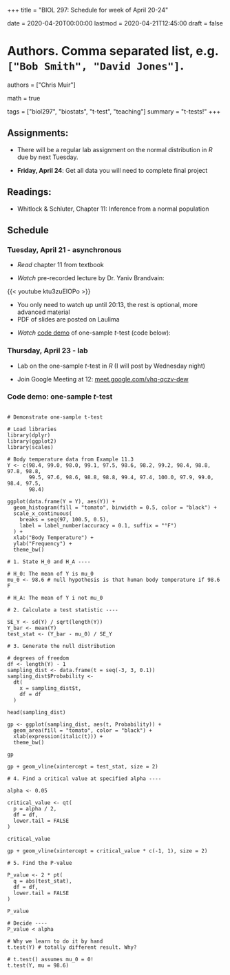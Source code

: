 +++
title = "BIOL 297: Schedule for week of April 20-24"

date = 2020-04-20T00:00:00
lastmod = 2020-04-21T12:45:00
draft = false

# Authors. Comma separated list, e.g. `["Bob Smith", "David Jones"]`.
authors = ["Chris Muir"]

math = true

tags = ["biol297", "biostats", "t-test", "teaching"]
summary = "t-tests!"
+++

## Assignments:

* There will be a regular lab assignment on the normal distribution in *R* due by next Tuesday.

* **Friday, April 24**: Get all data you will need to complete final project

## Readings:

* Whitlock & Schluter, Chapter 11: Inference from a normal population

## Schedule

### Tuesday, April 21 - asynchronous

* *Read* chapter 11 from textbook

* *Watch* pre-recorded lecture by Dr. Yaniv Brandvain:

{{< youtube ktu3zuEIOPo >}}

  - You only need to watch up until 20:13, the rest is optional, more advanced material
  - PDF of slides are posted on Laulima

* *Watch* [code demo](https://drive.google.com/file/d/1thKKbgOKLjYn8Uz6Cbbe_wZ9qvzPwIb9/view?usp=sharing) of one-sample *t*-test (code below):

### Thursday, April 23 - lab

* Lab on the one-sample *t*-test in *R* (I will post by Wednesday night)

* Join Google Meeting at 12: [meet.google.com/vhq-qczv-dew](https://meet.google.com/vhq-qczv-dew)

### Code demo: one-sample *t*-test

```{r}

# Demonstrate one-sample t-test

# Load libraries
library(dplyr)
library(ggplot2)
library(scales)

# Body temperature data from Example 11.3
Y <- c(98.4, 99.0, 98.0, 99.1, 97.5, 98.6, 98.2, 99.2, 98.4, 98.8, 97.8, 98.8,
       99.5, 97.6, 98.6, 98.8, 98.8, 99.4, 97.4, 100.0, 97.9, 99.0, 98.4, 97.5, 
       98.4)

ggplot(data.frame(Y = Y), aes(Y)) +
  geom_histogram(fill = "tomato", binwidth = 0.5, color = "black") +
  scale_x_continuous(
    breaks = seq(97, 100.5, 0.5),
    label = label_number(accuracy = 0.1, suffix = "°F")
  ) +
  xlab("Body Temperature") +
  ylab("Frequency") +
  theme_bw()

# 1. State H_0 and H_A ----

# H_0: The mean of Y is mu_0
mu_0 <- 98.6 # null hypothesis is that human body temperature if 98.6 F

# H_A: The mean of Y i not mu_0

# 2. Calculate a test statistic ----

SE_Y <- sd(Y) / sqrt(length(Y))
Y_bar <- mean(Y)
test_stat <- (Y_bar - mu_0) / SE_Y

# 3. Generate the null distribution

# degrees of freedom
df <- length(Y) - 1
sampling_dist <- data.frame(t = seq(-3, 3, 0.1))
sampling_dist$Probability <-
  dt(
    x = sampling_dist$t,
    df = df
  )

head(sampling_dist)

gp <- ggplot(sampling_dist, aes(t, Probability)) +
  geom_area(fill = "tomato", color = "black") +
  xlab(expression(italic(t))) +
  theme_bw()

gp

gp + geom_vline(xintercept = test_stat, size = 2)

# 4. Find a critical value at specified alpha ----

alpha <- 0.05

critical_value <- qt(
  p = alpha / 2,
  df = df,
  lower.tail = FALSE
)

critical_value

gp + geom_vline(xintercept = critical_value * c(-1, 1), size = 2)

# 5. Find the P-value

P_value <- 2 * pt(
  q = abs(test_stat),
  df = df,
  lower.tail = FALSE
)

P_value

# Decide ----
P_value < alpha

# Why we learn to do it by hand
t.test(Y) # totally different result. Why?

# t.test() assumes mu_0 = 0!
t.test(Y, mu = 98.6)

```